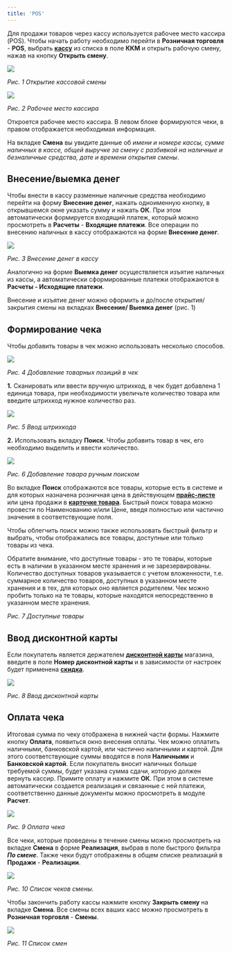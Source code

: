 ```yaml
---
title: 'POS'
---
```


Для продажи товаров через кассу используется рабочее место кассира (POS). Чтобы начать работу необходимо перейти в **Розничная торговля** - **POS**, выбрать [**кассу**](Cash_registers.md) из списка в поле **ККМ** и открыть рабочую смену, нажав на кнопку **Открыть смену**.

![](attachments/12812488/12812492.png)

*Рис. 1 Открытие кассовой смены*

  

![](attachments/12812488/12812491.png)

*Рис. 2 Рабочее место кассира*

  

Откроется рабочее место кассира. В левом блоке формируются чеки, в правом отображается необходимая информация.

На вкладке **Смена** вы увидите данные об *имени и номере кассы, сумме наличных в кассе, общей выручке за смену с разбивкой на наличные и безналичные средства, дате и времени открытия смены*.

## Внесение/выемка денег

Чтобы внести в кассу разменные наличные средства необходимо перейти на форму **Внесение денег**, нажать одноименную кнопку, в открывшемся окне указать сумму и нажать **ОК**. При этом автоматически формируется входящий платеж, который можно просмотреть в **Расчеты** - **Входящие платежи**. Все операции по внесению наличных в кассу отображаются на форме **Внесение денег**.

![](attachments/12812488/12812499.png)

*Рис. 3 Внесение денег в кассу*

  

Аналогично на форме **Выемка денег** осуществляется изъятие наличных из кассы, а автоматически сформированные платежи отображаются в **Расчеты - Исходящие платежи**.

Внесение и изъятие денег можно оформить и до/после открытия/ закрытия смены на вкладках **Внесение/ Выемка денег** (рис. 1)

## Формирование чека

Чтобы добавить товары в чек можно использовать несколько способов.

![](attachments/12812488/12812498.png)

*Рис. 4 Добавление товарных позиций в чек*

  

**1.** Сканировать или ввести вручную штрихкод, в чек будет добавлена 1 единица товара, при необходимости увеличьте количество товара или введите штрихкод нужное количество раз.

![](attachments/12812488/12812497.png)

*Рис. 5 Ввод штрихкода*

  

**2.** Использовать вкладку **Поиск**. Чтобы добавить товар в чек, его необходимо выделить и ввести количество.

![](attachments/12812488/12812496.png)

*Рис. 6 Добавление товара ручным поиском*

Во вкладке **Поиск** отображаются все товары, которые есть в системе и для которых назначена розничная цена в действующем **[прайс-листе](Pricelists.md)** или цена продажи в [**карточке товара**](Items_directory.md). Быстрый поиск товара можно провести по Наименованию и/или Цене, введя полностью или частично значения в соответствующие поля.

Чтобы облегчить поиск можно также использовать быстрый фильтр и выбрать, чтобы отображались все товары, доступные или только товары из чека.

Обратите внимание, что доступные товары - это те товары, которые есть в наличии в указанном месте хранения и не зарезервированы. Количество доступных товаров указывается с учетом вложенности, т.е. суммарное количество товаров, доступных в указанном месте хранения и в тех, для которых оно является родителем. Чек можно пробить только на те товары, которые находятся непосредственно в указанном месте хранения.

  

*Рис. 7 Доступные товары*

  

## Ввод дисконтной карты 

Если покупатель является держателем [**дисконтной карты**](Discount_cards.md) магазина, введите в поле **Номер дисконтной карты** и в зависимости от настроек будет применена [**скидка**](Discount_settings.md).

![](attachments/12812488/12812494.png)

*Рис. 8 Ввод дисконтной карты*

  

## Оплата чека

Итоговая сумма по чеку отображена в нижней части формы. Нажмите кнопку **Оплата**, появиться окно внесения оплаты. Чек можно оплатить наличными, банковской картой, или частично наличными и картой. Для этого соответствующие суммы вводятся в поля **Наличными** и **Банковской картой**. Если покупатель вносит наличных больше требуемой суммы, будет указана сумма сдачи, которую должен вернуть кассир. Примите оплату и нажмите **ОК**. При этом в системе автоматически создается реализация и связанные с ней платежи, соответственно данные документы можно просмотреть в модуле **Расчет**.

![](attachments/12812488/12812493.png)

*Рис. 9 Оплата чека*

  

Все чеки, которые проведены в течение смены можно просмотреть на вкладке **Смена** в форме **Реализация**, выбрав в поле быстрого фильтра ***По смене***. Также чеки будут отображены в общем списке реализаций в **Продажи** - **Реализации**.

![](attachments/12812488/12812490.png)

*Рис. 10 Список чеков смены.*

  

Чтобы закончить работу кассы нажмите кнопку **Закрыть смену** на вкладке **Смена**. Все смены всех ваших касс можно просмотреть в **Розничная торговля** - **Смены**.

![](attachments/12812488/12812489.png)

*Рис. 11 Список смен*

  


